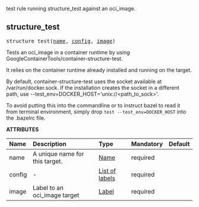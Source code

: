 <!-- Generated with Stardoc: http://skydoc.bazel.build -->

test rule running structure_test against an oci_image.

<a id="#structure_test"></a>

## structure_test

<pre>
structure_test(<a href="#structure_test-name">name</a>, <a href="#structure_test-config">config</a>, <a href="#structure_test-image">image</a>)
</pre>

Tests an oci_image in a container runtime by using GoogleContainerTools/container-structure-test.

It relies on the container runtime already installed and running on the target.

By default, container-structure-test uses the socket available at /var/run/docker.sock. If the installation
creates the socket in a different path, use --test_env=DOCKER_HOST='unix://<path_to_sock>'.

To avoid putting this into the commandline or to instruct bazel to read it from terminal environment,
simply drop `test --test_env=DOCKER_HOST` into the .bazelrc file.

**ATTRIBUTES**

| Name                                     | Description                    | Type                                                                        | Mandatory | Default |
| :--------------------------------------- | :----------------------------- | :-------------------------------------------------------------------------- | :-------- | :------ |
| <a id="structure_test-name"></a>name     | A unique name for this target. | <a href="https://bazel.build/docs/build-ref.html#name">Name</a>             | required  |         |
| <a id="structure_test-config"></a>config | -                              | <a href="https://bazel.build/docs/build-ref.html#labels">List of labels</a> | required  |         |
| <a id="structure_test-image"></a>image   | Label to an oci_image target   | <a href="https://bazel.build/docs/build-ref.html#labels">Label</a>          | required  |         |
